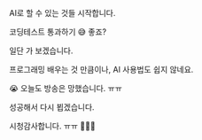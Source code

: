 AI로 할 수 있는 것들
시작합니다.

코딩테스트 통과하기 😅
좋죠?

일단 가 보겠습니다.

프로그래밍 배우는 것 만큼이나, AI 사용법도 쉽지 않네요.

😭
오늘도 방송은 망했습니다. ㅠㅠ

성공해서 다시 뵙겠습니다.

시청감사합니다. ㅠㅠ 🙇🏻‍♂️

